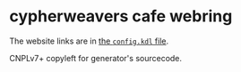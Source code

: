 # cypherweavers cafe webring

The website links are in [the `config.kdl` file](./config.kdl).

CNPLv7+ copyleft for generator's sourcecode.
